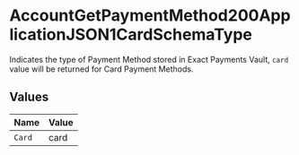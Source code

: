 # AccountGetPaymentMethod200ApplicationJSON1CardSchemaType

Indicates the type of Payment Method stored in Exact Payments Vault, `card` value will be returned for Card Payment Methods.


## Values

| Name   | Value  |
| ------ | ------ |
| `Card` | card   |